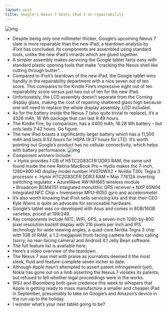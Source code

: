 ```yaml
---
layout: post
title: Google's Nexus 7 beats iPad 3 on repairability
---
```

![img](http://media.idownloadblog.com/wp-content/uploads/2012/07/Google-Nexus-7-iFixit-teardown-001.jpg)
* Despite being only one millimeter thicker, Google’s upcoming Nexus 7 slate is more repairable than the new iPad, a teardown analysis by iFixit has concluded. Its components are assembled using standard tools, unlike the new iPad’s innards which are glued together.
* A simpler assembly makes servicing the Google tablet fairly easy with standard plastic opening tools that make “cracking the Nexus shell like cutting through butter”…
* Compared to iFixit’s teardown of the new iPad, the Google tablet wins handily in the repairability department with a nice seven out of ten score. This compares to the Kindle Fire’s impressive eight out of ten repairability score versus just two out of ten for the new iPad.
* Unfortunately, the LCD assembly doesn’t separate from the Corning display glass, making the cost of repairing shattered glass high because one will need to replace the whole display assembly, LCD included.
* As for the battery inside the Nexus 7 (also quite trivial to replace), it’s a 4326 mAh, 16 Wh package that can last 9:49 hours.
* The Kindle Fire, by comparison, has a 4400 mAh, 16.28 Wh battery – but only lasts 7:42 hours. Go figure.
* The new iPad boasts a significantly larger battery which has a 11,500 mAh and lasts 9:52 hours for HSPA (9:37 hours for LTE). It’s worth pointing out Google’s product has no cellular connectivity, which helps with battery performance.
![img](http://media.idownloadblog.com/wp-content/uploads/2012/07/Google-Nexus-7-iFixit-teardown-002.jpg)
* Component winners include:
*  • Hynix provides 1 GB of H5TC2G83CFR DDR3 RAM, the same unit found inside the new Retina MacBook Pro • Hydis makes the 7-inch, 1280×800 HD display model number HV070WX2 • Nvidia T30L Tegra 3 processor •  Hynix HTC2G83CFR DDR3 RAM • Max 77612A inverting switching regulator • AzureWave AW-NH665 wireless module • Broadcom BCM4751 integrated monolithic GPS receiver • NXP 65N04 Integrated NFC Chip • Invensense MPU-6050 gyro and accelerometer
* It’s also worth knowing that iFixit sells servicing kits and that their CEO Kyle Wiens is quite an advocate for serviceable hardware.
* Google’s tablet was co-developed with Asus and comes in 8GB/16GB varieties, priced at $199/$249.
* Key components include NFC, WiFi, GPS, a seven-inch 1280-by-800 pixel resolution backlit display with 216 pixels per inch and IPS technology for wide viewing angles, a quad-core Nvidia Tegra 3 chip with 1GB of RAM, a 1.2-megapixel front-facing camera for video calling (sorry, no rear-facing camera) and Android 4.1 Jelly Bean software.
* The full feature list is available here.
* Here’s a video overview of the teardown.
* The Nexus 7 was met with praise as journalists deemed it the most sleek, fluid and feature-complete seven incher to date.
* Although Apple hasn’t attempted to assert patent infringement (yet), Nokia has gone out on a limb asserting the Nexus 7 violates its patents, but refused to tell whether legal proceedings were in the works.
* WSJ and Bloomberg both gave credence this week to whispers that Apple is getting ready to mass manufacture a smaller and cheaper iPad in September, presumably to take on Google’s and Amazon’s device in the run-up to the holiday.
* I wonder what’s your next tablet going to be?

